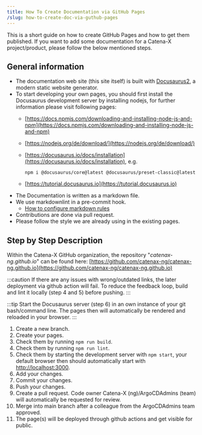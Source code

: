 ```yaml
---
title: How To Create Documentation via GitHub Pages
/slug: how-to-create-doc-via-guthub-pages
---
```


This is a short guide on how to create GitHub Pages and how to get them published. If you want to add some documentation for a Catena-X project/product, please follow the below mentioned steps.

## General information

- The documentation web site (this site itself) is built with [Docusaurus2](https://docusaurus.io/), a modern static website generator.
- To start developing your own pages, you should first install the Docusaurus development server by installing nodejs, for further information please visit following pages:
  - [https://docs.npmjs.com/downloading-and-installing-node-js-and-npm](https://docs.npmjs.com/downloading-and-installing-node-js-and-npm)
  - [https://nodejs.org/de/download/](https://nodejs.org/de/download/)
  - [https://docusaurus.io/docs/installation](https://docusaurus.io/docs/installation), e.g.
    
	```shell
    npm i @docusaurus/core@latest @docusaurus/preset-classic@latest
	```
	
  - [https://tutorial.docusaurus.io](https://tutorial.docusaurus.io)
- The Documentation is written as a markdown file.
- We use markdownlint in a pre-commit hook.
  - [How to configure markdown rules](https://github.com/DavidAnson/markdownlint/blob/main/doc/Rules.md)
- Contributions are done via pull request.
- Please follow the style we are already using in the existing pages.

## Step by Step Description

Within the Catena-X GitHub organization, the repository "_catenax-ng.github.io_" can be found here:
[https://github.com/catenax-ng/catenax-ng.github.io](https://github.com/catenax-ng/catenax-ng.github.io)

:::caution
If there are any issues with wrong/outdated links, the later deployment via github action will fail. To reduce the feedback loop, build and lint it locally (step 4 and 5) before pushing.
:::

:::tip
Start the  Docusaurus server (step 6) in an own instance of your git bash/command line.
The pages then will automatically be rendered and reloaded in your browser.
:::

1. Create a new branch.
2. Create your pages.
3. Check them by running `npm run build`.
4. Check them by running `npm run lint`.
5. Check them by starting the development server with `npm start`, your default browser then should automatically start with [http://localhost:3000](http://localhost:3000).
6. Add your changes.
7. Commit your changes.
8. Push your changes.
9. Create a pull request. Code owner Catena-X (ng)/ArgoCDAdmins (team) will automatically be requested for review.
10. Merge into main branch after a colleague from the ArgoCDAdmins team approved.
11. The page(s) will be deployed through github actions and get visible for public.
